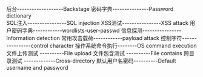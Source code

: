 后台-------------------Backstage
密码字典---------------Password dictionary	
SQL注入----------------SQL injection
XSS测试----------------XSS attack
用户密码字典------------wordlists-user-passwd	
信息探测----------------Information detection 
常用攻击载荷------------payload attack
控制字符----------------control character
操作系统命令执行--------OS command execution
文件上传测试	----------File upload
文件包含测试	----------File contains
跨目录测试	-------------Cross-directory
默认用户名密码----------Default username and password
